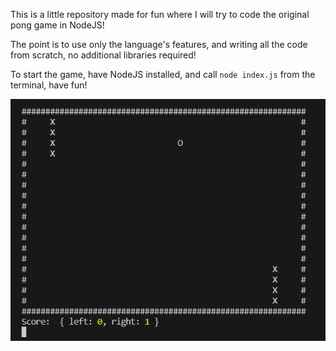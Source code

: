 This is a little repository made for fun where I will try to code the original pong game in NodeJS!

The point is to use only the language's features, and writing all the code from scratch, no additional libraries required!

To start the game, have NodeJS installed, and call `node index.js` from the terminal, have fun!

![Screenshot](screenshot.png)
